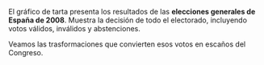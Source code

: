 El gráfico de tarta presenta los resultados de las **elecciones generales de España de 2008**. Muestra la decisión de todo el electorado, incluyendo votos válidos, inválidos y abstenciones.


Veamos las trasformaciones que convierten esos votos en escaños del Congreso.
